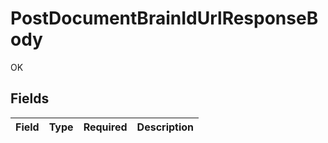 # PostDocumentBrainIdUrlResponseBody

OK


## Fields

| Field       | Type        | Required    | Description |
| ----------- | ----------- | ----------- | ----------- |